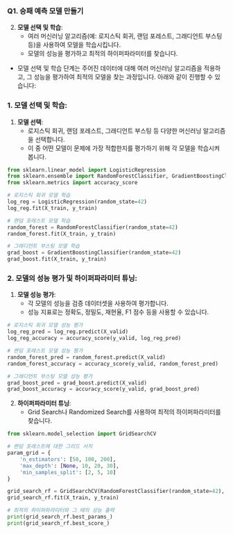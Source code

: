 ### Q1. 승패 예측 모델 만들기
2. **모델 선택 및 학습**:
    - 여러 머신러닝 알고리즘(예: 로지스틱 회귀, 랜덤 포레스트, 그래디언트 부스팅 등)을 사용하여 모델을 학습시킵니다.
    - 모델의 성능을 평가하고 최적의 하이퍼파라미터를 찾습니다.
- 모델 선택 및 학습 단계는 주어진 데이터에 대해 여러 머신러닝 알고리즘을 적용하고, 그 성능을 평가하여 최적의 모델을 찾는 과정입니다. 아래와 같이 진행할 수 있습니다:

### 1. 모델 선택 및 학습:

1. **모델 선택**:
    - 로지스틱 회귀, 랜덤 포레스트, 그래디언트 부스팅 등 다양한 머신러닝 알고리즘을 선택합니다.
    - 이 중 어떤 모델이 문제에 가장 적합한지를 평가하기 위해 각 모델을 학습시켜 봅니다.

```python
from sklearn.linear_model import LogisticRegression
from sklearn.ensemble import RandomForestClassifier, GradientBoostingClassifier
from sklearn.metrics import accuracy_score

# 로지스틱 회귀 모델 학습
log_reg = LogisticRegression(random_state=42)
log_reg.fit(X_train, y_train)

# 랜덤 포레스트 모델 학습
random_forest = RandomForestClassifier(random_state=42)
random_forest.fit(X_train, y_train)

# 그래디언트 부스팅 모델 학습
grad_boost = GradientBoostingClassifier(random_state=42)
grad_boost.fit(X_train, y_train)
```

### 2. 모델의 성능 평가 및 하이퍼파라미터 튜닝:

1. **모델 성능 평가**:
    - 각 모델의 성능을 검증 데이터셋을 사용하여 평가합니다.
    - 성능 지표로는 정확도, 정밀도, 재현율, F1 점수 등을 사용할 수 있습니다.

```python
# 로지스틱 회귀 모델 성능 평가
log_reg_pred = log_reg.predict(X_valid)
log_reg_accuracy = accuracy_score(y_valid, log_reg_pred)

# 랜덤 포레스트 모델 성능 평가
random_forest_pred = random_forest.predict(X_valid)
random_forest_accuracy = accuracy_score(y_valid, random_forest_pred)

# 그래디언트 부스팅 모델 성능 평가
grad_boost_pred = grad_boost.predict(X_valid)
grad_boost_accuracy = accuracy_score(y_valid, grad_boost_pred)
```

2. **하이퍼파라미터 튜닝**:
    - Grid Search나 Randomized Search를 사용하여 최적의 하이퍼파라미터를 찾습니다.

```python
from sklearn.model_selection import GridSearchCV

# 랜덤 포레스트에 대한 그리드 서치
param_grid = {
    'n_estimators': [50, 100, 200],
    'max_depth': [None, 10, 20, 30],
    'min_samples_split': [2, 5, 10]
}

grid_search_rf = GridSearchCV(RandomForestClassifier(random_state=42), param_grid, cv=5)
grid_search_rf.fit(X_train, y_train)

# 최적의 하이퍼파라미터와 그 때의 성능 출력
print(grid_search_rf.best_params_)
print(grid_search_rf.best_score_)
```

